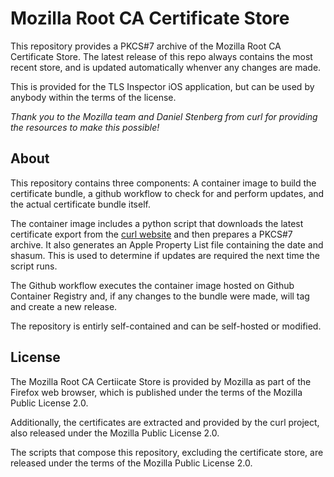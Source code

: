# Mozilla Root CA Certificate Store

This repository provides a PKCS#7 archive of the Mozilla Root CA Certificate Store. The latest release of this repo
always contains the most recent store, and is updated automatically whenver any changes are made.

This is provided for the TLS Inspector iOS application, but can be used by anybody within the terms of the license.

*Thank you to the Mozilla team and Daniel Stenberg from curl for providing the resources to make this possible!*

## About

This repository contains three components: A container image to build the certificate bundle, a github workflow to check
for and perform updates, and the actual certificate bundle itself.

The container image includes a python script that downloads the latest certificate export from the
[curl website](https://curl.se/docs/caextract.html) and then prepares a PKCS#7 archive. It also generates an Apple
Property List file containing the date and shasum. This is used to determine if updates are required the next time the
script runs.

The Github workflow executes the container image hosted on Github Container Registry and, if any changes to the bundle
were made, will tag and create a new release.

The repository is entirly self-contained and can be self-hosted or modified.

## License

The Mozilla Root CA Certiicate Store is provided by Mozilla as part of the Firefox web browser, which is published
under the terms of the Mozilla Public License 2.0.

Additionally, the certificates are extracted and provided by the curl project, also released under the Mozilla Public
License 2.0.

The scripts that compose this repository, excluding the certificate store, are released under the terms of the Mozilla
Public License 2.0.
